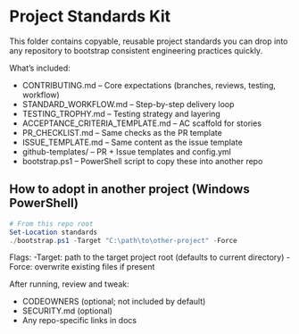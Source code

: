 # Project Standards Kit

This folder contains copyable, reusable project standards you can drop into any repository to bootstrap consistent engineering practices quickly.

What’s included:
- CONTRIBUTING.md – Core expectations (branches, reviews, testing, workflow)
- STANDARD_WORKFLOW.md – Step-by-step delivery loop
- TESTING_TROPHY.md – Testing strategy and layering
- ACCEPTANCE_CRITERIA_TEMPLATE.md – AC scaffold for stories
- PR_CHECKLIST.md – Same checks as the PR template
- ISSUE_TEMPLATE.md – Same content as the issue template
- github-templates/ – PR + Issue templates and config.yml
- bootstrap.ps1 – PowerShell script to copy these into another repo

## How to adopt in another project (Windows PowerShell)

```powershell
# From this repo root
Set-Location standards
./bootstrap.ps1 -Target "C:\path\to\other-project" -Force
```

Flags:
-Target: path to the target project root (defaults to current directory)
-Force: overwrite existing files if present

After running, review and tweak:
- CODEOWNERS (optional; not included by default)
- SECURITY.md (optional)
- Any repo-specific links in docs
